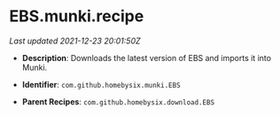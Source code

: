 # EBS.munki.recipe

_Last updated 2021-12-23 20:01:50Z_

- **Description**: Downloads the latest version of EBS and imports it into Munki.

- **Identifier**: `com.github.homebysix.munki.EBS`

- **Parent Recipes**: `com.github.homebysix.download.EBS`
